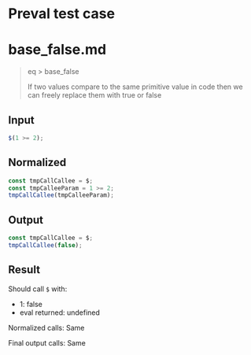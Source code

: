 # Preval test case

# base_false.md

> eq > base_false
>
> If two values compare to the same primitive value in code then we can freely replace them with true or false

## Input

`````js filename=intro
$(1 >= 2);
`````

## Normalized

`````js filename=intro
const tmpCallCallee = $;
const tmpCalleeParam = 1 >= 2;
tmpCallCallee(tmpCalleeParam);
`````

## Output

`````js filename=intro
const tmpCallCallee = $;
tmpCallCallee(false);
`````

## Result

Should call `$` with:
 - 1: false
 - eval returned: undefined

Normalized calls: Same

Final output calls: Same
